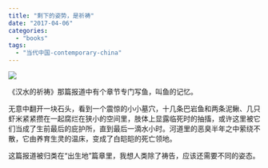```yaml
---
title: "剩下的姿势，是祈祷"
date: "2017-04-06"
categories: 
  - "books"
tags: 
  - "当代中国-contemporary-china"
---
```


![](https://f000.backblazeb2.com/file/quietpark/IMG_20200406_140934.jpg)

《汉水的祈祷》那篇报道中有个章节专门写鱼，叫鱼的记忆。

无意中翻开一块石头，看到一个震惊的小小墓穴，十几条巴岩鱼和两条泥鳅、几只虾米紧紧攒在一起腐烂在狭小的空间里，肢体上显露临死时的抽搐，或许这里被它们当成了生前最后的庇护所，直到最后一滴水小时。河道里的恶臭半年之中萦绕不散，它由养育生灵的温床，变成了白皑皑的死亡领地。

这篇报道被归类在“出生地”篇章里，我想人类除了祷告，应该还需要不同的姿态。